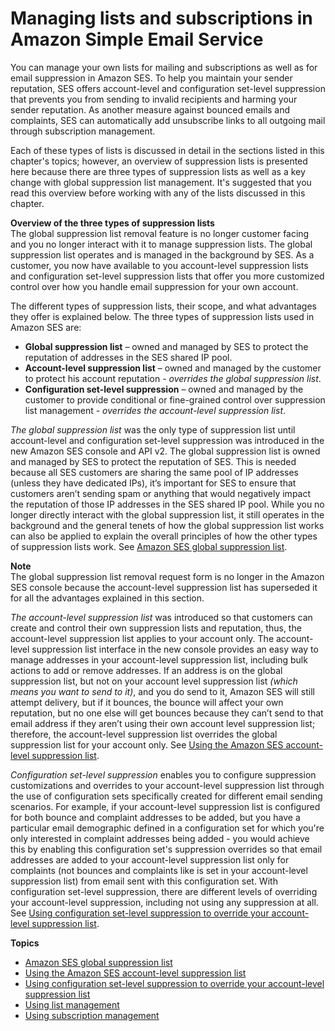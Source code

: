 # Managing lists and subscriptions in Amazon Simple Email Service<a name="lists-and-subscriptions"></a>

You can manage your own lists for mailing and subscriptions as well as for email suppression in Amazon SES\. To help you maintain your sender reputation, SES offers account\-level and configuration set\-level suppression that prevents you from sending to invalid recipients and harming your sender reputation\. As another measure against bounced emails and complaints, SES can automatically add unsubscribe links to all outgoing mail through subscription management\.

Each of these types of lists is discussed in detail in the sections listed in this chapter's topics; however, an overview of suppression lists is presented here because there are three types of suppression lists as well as a key change with global suppression list management\. It's suggested that you read this overview before working with any of the lists discussed in this chapter\.

**Overview of the three types of suppression lists**  
The global suppression list removal feature is no longer customer facing and you no longer interact with it to manage suppression lists\. The global suppression list operates and is managed in the background by SES\. As a customer, you now have available to you account\-level suppression lists and configuration set\-level suppression lists that offer you more customized control over how you handle email suppression for your own account\.

The different types of suppression lists, their scope, and what advantages they offer is explained below\. The three types of suppression lists used in Amazon SES are:
+ **Global suppression list** – owned and managed by SES to protect the reputation of addresses in the SES shared IP pool\.
+ **Account\-level suppression list** – owned and managed by the customer to protect his account reputation \- *overrides the global suppression list*\.
+ **Configuration set\-level suppression** – owned and managed by the customer to provide conditional or fine\-grained control over suppression list management \- *overrides the account\-level suppression list*\.

*The global suppression list* was the only type of suppression list until account\-level and configuration set\-level suppression was introduced in the new Amazon SES console and API v2\. The global suppression list is owned and managed by SES to protect the reputation of SES\. This is needed because all SES customers are sharing the same pool of IP addresses \(unless they have dedicated IPs\), it’s important for SES to ensure that customers aren’t sending spam or anything that would negatively impact the reputation of those IP addresses in the SES shared IP pool\. While you no longer directly interact with the global suppression list, it still operates in the background and the general tenets of how the global suppression list works can also be applied to explain the overall principles of how the other types of suppression lists work\. See [Amazon SES global suppression list](sending-email-global-suppression-list.md)\.

**Note**  
The global suppression list removal request form is no longer in the Amazon SES console because the account\-level suppression list has superseded it for all the advantages explained in this section\.

*The account\-level suppression list* was introduced so that customers can create and control their own suppression lists and reputation, thus, the account\-level suppression list applies to your account only\. The account\-level suppression list interface in the new console provides an easy way to manage addresses in your account\-level suppression list, including bulk actions to add or remove addresses\.  If an address is on the global suppression list, but not on your account level suppression list *\(which means you want to send to it\)*, and you do send to it, Amazon SES will still attempt delivery, but if it bounces, the bounce will affect your own reputation, but no one else will get bounces because they can’t send to that email address if they aren’t using their own account level suppression list; therefore, the account\-level suppression list overrides the global suppression list for your account only\. See [Using the Amazon SES account\-level suppression list](sending-email-suppression-list.md)\.

*Configuration set\-level suppression* enables you to configure suppression customizations and overrides to your account\-level suppression list through the use of configuration sets specifically created for different email sending scenarios\. For example, if your account\-level suppression list is configured for both bounce and complaint addresses to be added, but you have a particular email demographic defined in a configuration set for which you're only interested in complaint addresses being added \- you would achieve this by enabling this configuration set's suppression overrides so that email addresses are added to your account\-level suppression list only for complaints \(not bounces and complaints like is set in your account\-level suppression list\) from email sent with this configuration set\. With configuration set\-level suppression, there are different levels of overriding your account\-level suppression, including not using any suppression at all\. See [Using configuration set\-level suppression to override your account\-level suppression list](sending-email-suppression-list-config-level.md)\.

**Topics**
+ [Amazon SES global suppression list](sending-email-global-suppression-list.md)
+ [Using the Amazon SES account\-level suppression list](sending-email-suppression-list.md)
+ [Using configuration set\-level suppression to override your account\-level suppression list](sending-email-suppression-list-config-level.md)
+ [Using list management](sending-email-list-management.md)
+ [Using subscription management](sending-email-subscription-management.md)